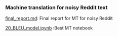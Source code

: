
### Machine translation for noisy Reddit text


[final_report.md](https://github.ubc.ca/nikihm/COLX-585-noisy-Reddit-text/blob/master/Milestone4/Final-Report.md): Final report for MT for noisy Reddit


[20_BLEU_model.ipynb](https://github.ubc.ca/nikihm/COLX-585-noisy-Reddit-text/blob/master/Milestone4/20_BLEU_model.ipynb) :Best MT notebook


